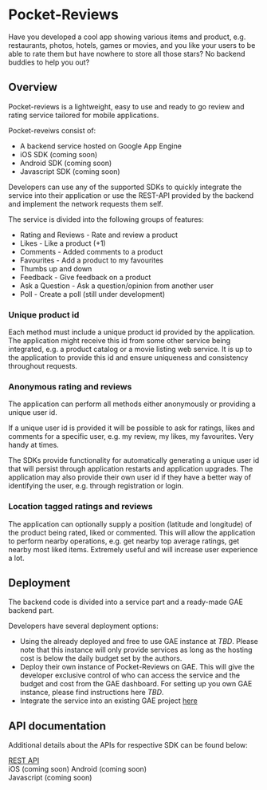 # Pocket-Reviews

Have you developed a cool app showing various items and product, e.g. restaurants, photos, hotels, games or movies, and you like your users to be able to rate them but have nowhere to store all those stars? No backend buddies to help you out?

## Overview
Pocket-reviews is a lightweight, easy to use and ready to go review and rating service tailored for mobile applications.

Pocket-reveiws consist of:

* A backend service hosted on Google App Engine  
* iOS SDK (coming soon)
* Android SDK (coming soon)  
* Javascript SDK (coming soon)  

Developers can use any of the supported SDKs to quickly integrate the service into their application or use the REST-API provided by the backend and implement the network requests them self.

The service is divided into the following groups of features:

* Rating and Reviews - Rate and review a product    
* Likes - Like a product (+1)
* Comments - Added comments to a product
* Favourites - Add a product to my favourites
* Thumbs up and down
* Feedback - Give feedback on a product
* Ask a Question - Ask a question/opinion from another user
* Poll - Create a poll (still under development)

### Unique product id

Each method must include a unique product id provided by the application. The application might receive this id from some other service being integrated, e.g. a product catalog or a movie listing web service. It is up to the application to provide this id and ensure uniqueness and consistency throughout requests.

### Anonymous rating and reviews
The application can perform all methods either anonymously or providing a unique user id.

If a unique user id is provided it will be possible to ask for ratings, likes and comments for a specific user, e.g. my review, my likes, my favourites. Very handy at times.

The SDKs provide functionality for automatically generating a unique user id that will persist through application restarts and application upgrades. The application may also provide their own user id if they have a better way of identifying the user, e.g. through registration or login.

### Location tagged ratings and reviews
The application can optionally supply a position (latitude and longitude) of the product being rated, liked or commented. This will allow the application to perform nearby operations, e.g. get nearby top average ratings, get nearby most liked items. Extremely useful and will increase user experience a lot.

## Deployment
The backend code is divided into a service part and a ready-made GAE backend part.

Developers have several deployment options:

* Using the already deployed and free to use GAE instance at *TBD*. Please note that this instance will only provide services as long as the hosting cost is below the daily budget set by the authors.
* Deploy their own instance of Pocket-Reviews on GAE. This will give the developer exclusive control of who can access the service and the budget and cost from the GAE dashboard. For setting up you own GAE instance, please find instructions here *TBD*.
* Integrate the service into an existing GAE project [here](https://github.com/sosandstrom/pocket-review/wiki/Integrate-into-existing-service)

## API documentation
Additional details about the APIs for respective SDK can be found below:

[REST API](TBD)  
iOS (coming soon)
Android (coming soon)  
Javascript (coming soon)

